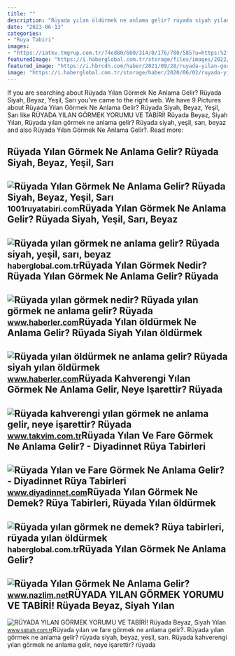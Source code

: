 ```yaml
---
title: ""
description: "Rüyada yılan öldürmek ne anlama gelir? rüyada siyah yılan öldürmek"
date: "2023-06-13"
categories:
- "Ruya Tabiri"
images:
- "https://iatkv.tmgrup.com.tr/74ed80/600/314/0/176/780/585?u=https:%2f%2fitkv.tmgrup.com.tr%2falbum%2f2022%2f03%2f30%2fruyada-kahverengi-yilan-gormek-ne-anlama-gelir-neye-isarettir-ruyada-evde-kahverengi-yilan-gormenin-anlami-ve-1648629801075.jpg"
featuredImage: "https://i.haberglobal.com.tr/storage/files/images/2022/02/23/ruyada-yilan-gormek-ne-anlama-gelir-ruyada-siyah-yesil-sari-beyaz-kirmizi-ve-mavi-evde-yilan-gormek-ne-demek-IJYp.jpg"
featured_image: "https://i.hbrcdn.com/haber/2021/09/28/ruyada-yilan-gormek-nedir-ruyada-yilan-gormek-ne-14424405_3505_amp.jpg"
image: "https://i.haberglobal.com.tr/storage/haber/2020/06/02/ruyada-yilan-gormek-ne-anlama-gelir-ruya-tabirleri-ruyada-yilan-oldurmek_1591104675.jpg"
---
```


If you are searching about Rüyada Yılan Görmek Ne Anlama Gelir? Rüyada Siyah, Beyaz, Yeşil, Sarı you've came to the right web. We have 9 Pictures about Rüyada Yılan Görmek Ne Anlama Gelir? Rüyada Siyah, Beyaz, Yeşil, Sarı like RÜYADA YILAN GÖRMEK YORUMU VE TABİRİ! Rüyada Beyaz, Siyah Yılan, Rüyada yılan görmek ne anlama gelir? Rüyada siyah, yeşil, sarı, beyaz and also Rüyada Yılan Görmek Ne Anlama Gelir?. Read more:

Rüyada Yılan Görmek Ne Anlama Gelir? Rüyada Siyah, Beyaz, Yeşil, Sarı
---------------------------------------------------------------------

 ![Rüyada Yılan Görmek Ne Anlama Gelir? Rüyada Siyah, Beyaz, Yeşil, Sarı](https://1001ruyatabiri.com/wp-content/uploads/2020/12/ruyada-yilan-gormek-ne-anlama-gelir-ruyada-siyah-beyaz-yesil-ve-sari-yilan-gormenin-diyanet-tabiri-768x432.jpg) <small>1001ruyatabiri.com</small>Rüyada Yılan Görmek Ne Anlama Gelir? Rüyada Siyah, Yeşil, Sarı, Beyaz
---------------------------------------------------------------------

 ![Rüyada yılan görmek ne anlama gelir? Rüyada siyah, yeşil, sarı, beyaz](https://i.haberglobal.com.tr/storage/files/images/2022/02/23/ruyada-yilan-gormek-ne-anlama-gelir-ruyada-siyah-yesil-sari-beyaz-kirmizi-ve-mavi-evde-yilan-gormek-ne-demek-IJYp.jpg) <small>haberglobal.com.tr</small>Rüyada Yılan Görmek Nedir? Rüyada Yılan Görmek Ne Anlama Gelir? Rüyada
----------------------------------------------------------------------

 ![Rüyada yılan görmek nedir? Rüyada yılan görmek ne anlama gelir? Rüyada](https://i.hbrcdn.com/haber/2021/09/28/ruyada-yilan-gormek-nedir-ruyada-yilan-gormek-ne-14424405_3505_amp.jpg) <small>www.haberler.com</small>Rüyada Yılan öldürmek Ne Anlama Gelir? Rüyada Siyah Yılan öldürmek
------------------------------------------------------------------

 ![Rüyada yılan öldürmek ne anlama gelir? Rüyada siyah yılan öldürmek](https://i.hbrcdn.com/haber/2020/12/07/ruyada-yilan-oldurmek-ne-anlama-gelir-ruyada-13784774_288_amp.jpg) <small>www.haberler.com</small>Rüyada Kahverengi Yılan Görmek Ne Anlama Gelir, Neye Işarettir? Rüyada
----------------------------------------------------------------------

 ![Rüyada kahverengi yılan görmek ne anlama gelir, neye işarettir? Rüyada](https://iatkv.tmgrup.com.tr/74ed80/600/314/0/176/780/585?u=https:%2f%2fitkv.tmgrup.com.tr%2falbum%2f2022%2f03%2f30%2fruyada-kahverengi-yilan-gormek-ne-anlama-gelir-neye-isarettir-ruyada-evde-kahverengi-yilan-gormenin-anlami-ve-1648629801075.jpg) <small>www.takvim.com.tr</small>Rüyada Yılan Ve Fare Görmek Ne Anlama Gelir? - Diyadinnet Rüya Tabirleri
------------------------------------------------------------------------

 ![Rüyada Yılan ve Fare Görmek Ne Anlama Gelir? - Diyadinnet Rüya Tabirleri](https://www.diyadinnet.com/d/ruya/ruyada-yilan-ve-fare-gormek-ne-anlama-gelir-345.jpg) <small>www.diyadinnet.com</small>Rüyada Yılan Görmek Ne Demek? Rüya Tabirleri, Rüyada Yılan öldürmek
-------------------------------------------------------------------

 ![Rüyada yılan görmek ne demek? Rüya tabirleri, rüyada yılan öldürmek](https://i.haberglobal.com.tr/storage/haber/2020/06/02/ruyada-yilan-gormek-ne-anlama-gelir-ruya-tabirleri-ruyada-yilan-oldurmek_1591104675.jpg) <small>haberglobal.com.tr</small>Rüyada Yılan Görmek Ne Anlama Gelir?
------------------------------------

 ![Rüyada Yılan Görmek Ne Anlama Gelir?](https://www.nazlim.net/wp-content/uploads/2020/11/ruyada-yilan-gormek-ne-anlama-gelir.jpg) <small>www.nazlim.net</small>RÜYADA YILAN GÖRMEK YORUMU VE TABİRİ! Rüyada Beyaz, Siyah Yılan
---------------------------------------------------------------

 ![RÜYADA YILAN GÖRMEK YORUMU VE TABİRİ! Rüyada Beyaz, Siyah Yılan](https://iasbh.tmgrup.com.tr/fcf2a9/752/395/0/0/800/420?u=https://isbh.tmgrup.com.tr/sbh/2020/03/10/ruyada-yilan-gormek-nedir-ruyada-siyah-sari-yesil-beyaz-yilan-gormek-ve-oldurmek-ne-anlama-gelir-1583841349768.jpg) <small>www.sabah.com.tr</small>Rüyada yılan ve fare görmek ne anlama gelir?. Rüyada yılan görmek ne anlama gelir? rüyada siyah, beyaz, yeşil, sarı. Rüyada kahverengi yılan görmek ne anlama gelir, neye işarettir? rüyada
